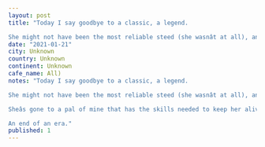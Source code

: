 ```yaml
---
layout: post
title: "Today I say goodbye to a classic, a legend.

She might not have been the most reliable steed (she wasnât at all), and she was always a costly date. But most of the time she got me somewhere worth go"
date: "2021-01-21"
city: Unknown
country: Unknown
continent: Unknown
cafe_name: All)
notes: "Today I say goodbye to a classic, a legend.

She might not have been the most reliable steed (she wasnât at all), and she was always a costly date. But most of the time she got me somewhere worth going, and was a riot along the way. Iâll miss being on the highway behind a slow car, dropping it into third and flying away at 160 getting sucked into the seats. And Iâll miss the looks she got from car lovers as I rolled into the Whistler parking lot with low profile winter tires on. 

Sheâs gone to a pal of mine that has the skills needed to keep her alive for another 350km of adventure.

An end of an era."
published: 1
---
```

